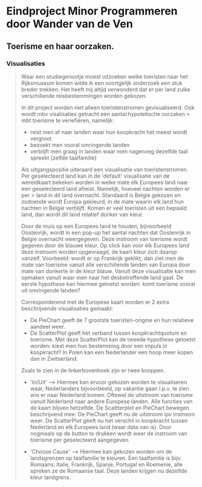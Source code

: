 Eindproject Minor Programmeren door Wander van de Ven
======================================================================================================================
Toerisme en haar oorzaken.
--------------------------------------------------------------------------------------------------------
###  Visualisaties
> Waar een studiegenootje moest uitzoeken welke toeristen naar het Rijksmuseum komen wilde ik een soortgelijk onderzoek een stuk breder 
> trekken. Het heeft mij altijd verwonderd dat er per land zulke verschillende reisbestemmingen worden gekozen.
>
> In dit project worden niet alleen toeristenstromen gevisualiseerd. Ook wordt mbv visalisaties getracht een aantal hypotetische oorzaken > mbt toerisme te veriefiëren, namelijk:
> - reist men af naar landen waar hun koopkracht het meest wordt vergroot
> - bezoekt men vooral omringende landen
> - verblijft men graag in landen waar men nagenoeg dezelfde taal spreekt (zelfde taalfamilie)
>
> Als uitgangspositie uiteraard een visualisatie van toeristenstromen. Per geselecteerd land kan in de 'default' visualisatie van de 
> wereldkaart bekeken worden in welke mate elk Europees land naar een geselecteerd land afreist. Namelijk, hoeveel nachten worden er per > land in dit land overnacht. Standaard is Belgie gekozen en zodoende wordt Europa gekleurd, in de mate waarin elk land hun nachten in 
> Belgie verblijft. Komen er veel toeristen uit een bepaald land, dan wordt dit land relatief donker van kleur.
> 
> Door de muis op een Europees land te houden, bijvoorbeeld Oostenrijk, wordt in een pop-up het aantal nachten dat Oostenrijk in Belgie 
> overnacht weergegeven.
> Deze instroom van toerisme wordt gegeven door de blauwe kleur.
> Op click kan voor elk Europees land deze instroom worden opgevraagd, de kaart kleur zich daarop vanzelf. Voorbeeld: wordt er 
> op Frankrijk geklikt, dan ziet men de mate van toerisme vanuit alle verschillende landen van Europa door mate van donkerte in de kleur
> blauw.
> Vanuit deze visualisatie kan men opmaken vanuit waar men naar het desbetreffende land gaat. De eerste hypothese kan 
> hiermee getoetst worden: komt toerisme vooral uit omringende landen?
> 
> Corresponderend met de Europese kaart worden er 2 extra beschrijvende visualisaties gemaakt:
> - De PieChart geeft de 7 grootste toeristen-origine en hun relatieve aandeel weer.
> - De ScatterPlot geeft het verband tussen koopkrachtquotum en toerisme.
> Met deze ScatterPlot kan de tweede hypothese getoetst worden: kiest men hun bestemming door een impuls in koopkracht? In Polen kan 
> een Nederlander een hoop meer kopen dan in Zwitserland.
>
> Zoals te zien in de linkerbovenhoek zijn er twee knoppen. 
>
> - 'In/Uit' --> Hiermee kan ervoor gekozen worden te visualiseren waar, Nederlanders bijvoorbeeld, op vakantie gaan i.p.v. te
> zien wie er naar Nederland komen. Oftewel de uitstroom van toerisme vanuit Nederland naar andere Europese landen. Alle functies 
> van de kaart blijven hetzelfde. De Scattterplot en PieChart bewegen beschrijvend mee. De PieChart geeft nu de uitstroom ipv instroom weer. De ScatterPlot geeft nu het verschil in koopkracht tussen Nederland en elk Europees land (waar data van is). Door nogmaals op de button te drukken wordt weer de instroom van toerisme per geselecteerd aangegeven.
> 
> - 'Choose Cause' --> Hiermee kan gekozen worden om de landsgrenzen op taalfamilie te kleuren. Een taalfamilie is bijv. Romaans; 
> Italie, Frankrijk, Spanje, Portugal en Roemenie, alle spreken ze de Romaanse taal. Deze landen krijgen nu dezelfde kleur landgrens. 
>
